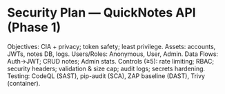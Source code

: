 # Security Plan — QuickNotes API (Phase 1)
Objectives: CIA + privacy; token safety; least privilege.
Assets: accounts, JWTs, notes DB, logs.
Users/Roles: Anonymous, User, Admin.
Data Flows: Auth→JWT; CRUD notes; Admin stats.
Controls (≥5): rate limiting; RBAC; security headers; validation & size cap; audit logs; secrets hardening.
Testing: CodeQL (SAST), pip-audit (SCA), ZAP baseline (DAST), Trivy (container).
